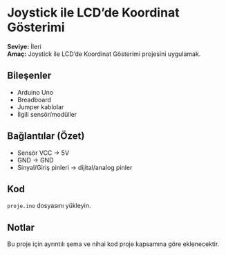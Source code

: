 # Joystick ile LCD’de Koordinat Gösterimi

**Seviye:** İleri  
**Amaç:** Joystick ile LCD’de Koordinat Gösterimi projesini uygulamak.

## Bileşenler
- Arduino Uno
- Breadboard
- Jumper kablolar
- İlgili sensör/modüller


## Bağlantılar (Özet)
- Sensör VCC -> 5V
- GND -> GND
- Sinyal/Giriş pinleri -> dijital/analog pinler

## Kod
`proje.ino` dosyasını yükleyin.

## Notlar
Bu proje için ayrıntılı şema ve nihai kod proje kapsamına göre eklenecektir.

